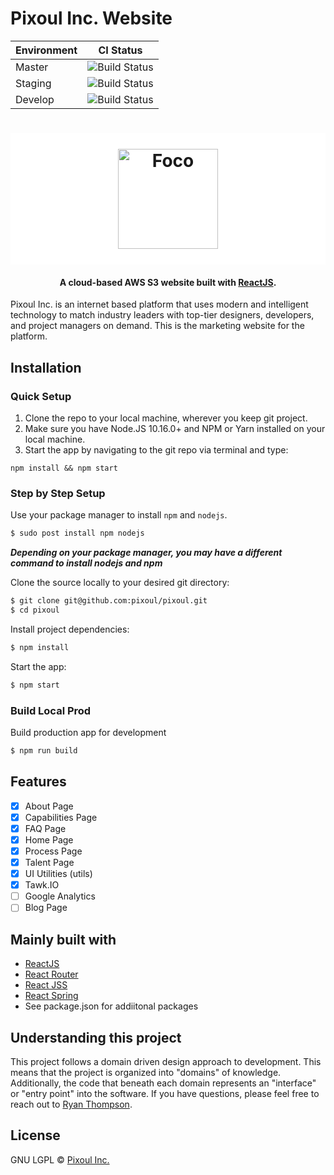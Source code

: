 # Pixoul Inc. Website

| Environment | CI Status                                                                                                                                                                                                                                                                                                                |
|-------------|--------------------------------------------------------------------------------------------------------------------------------------------------------------------------------------------------------------------------------------------------------------------------------------------------------------------------|
| Master      | ![Build Status](https://codebuild.us-east-1.amazonaws.com/badges?uuid=eyJlbmNyeXB0ZWREYXRhIjoiRXpmbitRNFVQNmR4WkZhSHVSdkM1OXRuSTJiT29TTSs0VVh6aWoxeDBlK010Y0xId1N4U0FnSVVLRVg5WUpKTlA4VTZNT1pzRnpwMng1bEU0by9EejlVPSIsIml2UGFyYW1ldGVyU3BlYyI6Ikc3cjJsVGxHUERrSG9NZWoiLCJtYXRlcmlhbFNldFNlcmlhbCI6MX0%3D&branch=master)  |
| Staging     | ![Build Status](https://codebuild.us-east-1.amazonaws.com/badges?uuid=eyJlbmNyeXB0ZWREYXRhIjoiRXpmbitRNFVQNmR4WkZhSHVSdkM1OXRuSTJiT29TTSs0VVh6aWoxeDBlK010Y0xId1N4U0FnSVVLRVg5WUpKTlA4VTZNT1pzRnpwMng1bEU0by9EejlVPSIsIml2UGFyYW1ldGVyU3BlYyI6Ikc3cjJsVGxHUERrSG9NZWoiLCJtYXRlcmlhbFNldFNlcmlhbCI6MX0%3D&branch=staging) |
| Develop     | ![Build Status](https://codebuild.us-east-1.amazonaws.com/badges?uuid=eyJlbmNyeXB0ZWREYXRhIjoiRXpmbitRNFVQNmR4WkZhSHVSdkM1OXRuSTJiT29TTSs0VVh6aWoxeDBlK010Y0xId1N4U0FnSVVLRVg5WUpKTlA4VTZNT1pzRnpwMng1bEU0by9EejlVPSIsIml2UGFyYW1ldGVyU3BlYyI6Ikc3cjJsVGxHUERrSG9NZWoiLCJtYXRlcmlhbFNldFNlcmlhbCI6MX0%3D&branch=develop) |

<h1 align="center" style="background-color: white; padding: 25px;">
  <img src="https://pixoulinc.com/static/media/logo.45c36b05.svg" alt="Foco" width="160">
</h1>

<h4 align="center">A cloud-based AWS S3 website built with
  <a href="https://reactjs.org/" target="_blank">ReactJS</a>.
</h4>

Pixoul Inc. is an internet based platform that uses modern and intelligent technology to match industry leaders with top-tier designers, developers, and project managers on demand. This is the marketing website for the platform.

## Installation
[FR]: https://github.com/akashnimare/foco/releases

### Quick Setup

1. Clone the repo to your local machine, wherever you keep git project.
2. Make sure you have Node.JS 10.16.0+ and NPM or Yarn installed on your local machine.
3. Start the app by navigating to the git repo via terminal and type:

`npm install && npm start`


### Step by Step Setup
Use your package manager to install `npm` and `nodejs`.

```sh
$ sudo post install npm nodejs
```
***Depending on your package manager, you may have a different command to install nodejs and npm***

Clone the source locally to your desired git directory:

```sh
$ git clone git@github.com:pixoul/pixoul.git
$ cd pixoul
```

Install project dependencies:

```sh
$ npm install
```
Start the app:

```sh
$ npm start
```

### Build Local Prod

Build production app for development
```sh
$ npm run build
```

## Features

- [x] About Page
- [x] Capabilities Page
- [x] FAQ Page
- [x] Home Page
- [x] Process Page
- [x] Talent Page
- [x] UI Utilities (utils)
- [x] Tawk.IO
- [ ] Google Analytics
- [ ] Blog Page

## Mainly built with
- [ReactJS](https://reactjs.org)
- [React Router](https://reacttraining.com/react-router/)
- [React JSS](https://cssinjs.org/react-jss/)
- [React Spring](https://www.react-spring.io/)
- See package.json for addiitonal packages

## Understanding this project
This project follows a domain driven design approach to development. This means that the project is organized into "domains" of knowledge. Additionally, the code that beneath each domain represents an "interface" or "entry point" into the software. If you have questions, please feel free to reach out to [Ryan Thompson](https://github.com/ryanencoded).

## License

GNU LGPL  © [Pixoul Inc.](https://pixoulinc.com/)
